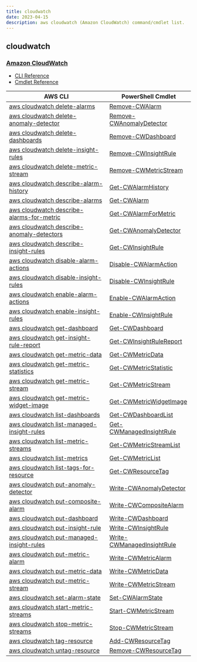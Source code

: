 ```yaml
---
title: cloudwatch
date: 2023-04-15
description: aws cloudwatch (Amazon CloudWatch) command/cmdlet list.
---
```


## cloudwatch

### [Amazon CloudWatch](https://aws.amazon.com/cloudwatch/)

* [CLI Reference](https://docs.aws.amazon.com/cli/latest/reference/cloudwatch/index.html)
* [Cmdlet Reference](https://docs.aws.amazon.com/powershell/latest/reference/items/Amazon_CloudWatch_cmdlets.html)

|AWS CLI|PowerShell Cmdlet|
|----|----|
|[aws cloudwatch delete-alarms](https://docs.aws.amazon.com/cli/latest/reference/cloudwatch/delete-alarms.html)|[Remove-CWAlarm](https://docs.aws.amazon.com/powershell/latest/reference/items/Remove-CWAlarm.html)|
|[aws cloudwatch delete-anomaly-detector](https://docs.aws.amazon.com/cli/latest/reference/cloudwatch/delete-anomaly-detector.html)|[Remove-CWAnomalyDetector](https://docs.aws.amazon.com/powershell/latest/reference/items/Remove-CWAnomalyDetector.html)|
|[aws cloudwatch delete-dashboards](https://docs.aws.amazon.com/cli/latest/reference/cloudwatch/delete-dashboards.html)|[Remove-CWDashboard](https://docs.aws.amazon.com/powershell/latest/reference/items/Remove-CWDashboard.html)|
|[aws cloudwatch delete-insight-rules](https://docs.aws.amazon.com/cli/latest/reference/cloudwatch/delete-insight-rules.html)|[Remove-CWInsightRule](https://docs.aws.amazon.com/powershell/latest/reference/items/Remove-CWInsightRule.html)|
|[aws cloudwatch delete-metric-stream](https://docs.aws.amazon.com/cli/latest/reference/cloudwatch/delete-metric-stream.html)|[Remove-CWMetricStream](https://docs.aws.amazon.com/powershell/latest/reference/items/Remove-CWMetricStream.html)|
|[aws cloudwatch describe-alarm-history](https://docs.aws.amazon.com/cli/latest/reference/cloudwatch/describe-alarm-history.html)|[Get-CWAlarmHistory](https://docs.aws.amazon.com/powershell/latest/reference/items/Get-CWAlarmHistory.html)|
|[aws cloudwatch describe-alarms](https://docs.aws.amazon.com/cli/latest/reference/cloudwatch/describe-alarms.html)|[Get-CWAlarm](https://docs.aws.amazon.com/powershell/latest/reference/items/Get-CWAlarm.html)|
|[aws cloudwatch describe-alarms-for-metric](https://docs.aws.amazon.com/cli/latest/reference/cloudwatch/describe-alarms-for-metric.html)|[Get-CWAlarmForMetric](https://docs.aws.amazon.com/powershell/latest/reference/items/Get-CWAlarmForMetric.html)|
|[aws cloudwatch describe-anomaly-detectors](https://docs.aws.amazon.com/cli/latest/reference/cloudwatch/describe-anomaly-detectors.html)|[Get-CWAnomalyDetector](https://docs.aws.amazon.com/powershell/latest/reference/items/Get-CWAnomalyDetector.html)|
|[aws cloudwatch describe-insight-rules](https://docs.aws.amazon.com/cli/latest/reference/cloudwatch/describe-insight-rules.html)|[Get-CWInsightRule](https://docs.aws.amazon.com/powershell/latest/reference/items/Get-CWInsightRule.html)|
|[aws cloudwatch disable-alarm-actions](https://docs.aws.amazon.com/cli/latest/reference/cloudwatch/disable-alarm-actions.html)|[Disable-CWAlarmAction](https://docs.aws.amazon.com/powershell/latest/reference/items/Disable-CWAlarmAction.html)|
|[aws cloudwatch disable-insight-rules](https://docs.aws.amazon.com/cli/latest/reference/cloudwatch/disable-insight-rules.html)|[Disable-CWInsightRule](https://docs.aws.amazon.com/powershell/latest/reference/items/Disable-CWInsightRule.html)|
|[aws cloudwatch enable-alarm-actions](https://docs.aws.amazon.com/cli/latest/reference/cloudwatch/enable-alarm-actions.html)|[Enable-CWAlarmAction](https://docs.aws.amazon.com/powershell/latest/reference/items/Enable-CWAlarmAction.html)|
|[aws cloudwatch enable-insight-rules](https://docs.aws.amazon.com/cli/latest/reference/cloudwatch/enable-insight-rules.html)|[Enable-CWInsightRule](https://docs.aws.amazon.com/powershell/latest/reference/items/Enable-CWInsightRule.html)|
|[aws cloudwatch get-dashboard](https://docs.aws.amazon.com/cli/latest/reference/cloudwatch/get-dashboard.html)|[Get-CWDashboard](https://docs.aws.amazon.com/powershell/latest/reference/items/Get-CWDashboard.html)|
|[aws cloudwatch get-insight-rule-report](https://docs.aws.amazon.com/cli/latest/reference/cloudwatch/get-insight-rule-report.html)|[Get-CWInsightRuleReport](https://docs.aws.amazon.com/powershell/latest/reference/items/Get-CWInsightRuleReport.html)|
|[aws cloudwatch get-metric-data](https://docs.aws.amazon.com/cli/latest/reference/cloudwatch/get-metric-data.html)|[Get-CWMetricData](https://docs.aws.amazon.com/powershell/latest/reference/items/Get-CWMetricData.html)|
|[aws cloudwatch get-metric-statistics](https://docs.aws.amazon.com/cli/latest/reference/cloudwatch/get-metric-statistics.html)|[Get-CWMetricStatistic](https://docs.aws.amazon.com/powershell/latest/reference/items/Get-CWMetricStatistic.html)|
|[aws cloudwatch get-metric-stream](https://docs.aws.amazon.com/cli/latest/reference/cloudwatch/get-metric-stream.html)|[Get-CWMetricStream](https://docs.aws.amazon.com/powershell/latest/reference/items/Get-CWMetricStream.html)|
|[aws cloudwatch get-metric-widget-image](https://docs.aws.amazon.com/cli/latest/reference/cloudwatch/get-metric-widget-image.html)|[Get-CWMetricWidgetImage](https://docs.aws.amazon.com/powershell/latest/reference/items/Get-CWMetricWidgetImage.html)|
|[aws cloudwatch list-dashboards](https://docs.aws.amazon.com/cli/latest/reference/cloudwatch/list-dashboards.html)|[Get-CWDashboardList](https://docs.aws.amazon.com/powershell/latest/reference/items/Get-CWDashboardList.html)|
|[aws cloudwatch list-managed-insight-rules](https://docs.aws.amazon.com/cli/latest/reference/cloudwatch/list-managed-insight-rules.html)|[Get-CWManagedInsightRule](https://docs.aws.amazon.com/powershell/latest/reference/items/Get-CWManagedInsightRule.html)|
|[aws cloudwatch list-metric-streams](https://docs.aws.amazon.com/cli/latest/reference/cloudwatch/list-metric-streams.html)|[Get-CWMetricStreamList](https://docs.aws.amazon.com/powershell/latest/reference/items/Get-CWMetricStreamList.html)|
|[aws cloudwatch list-metrics](https://docs.aws.amazon.com/cli/latest/reference/cloudwatch/list-metrics.html)|[Get-CWMetricList](https://docs.aws.amazon.com/powershell/latest/reference/items/Get-CWMetricList.html)|
|[aws cloudwatch list-tags-for-resource](https://docs.aws.amazon.com/cli/latest/reference/cloudwatch/list-tags-for-resource.html)|[Get-CWResourceTag](https://docs.aws.amazon.com/powershell/latest/reference/items/Get-CWResourceTag.html)|
|[aws cloudwatch put-anomaly-detector](https://docs.aws.amazon.com/cli/latest/reference/cloudwatch/put-anomaly-detector.html)|[Write-CWAnomalyDetector](https://docs.aws.amazon.com/powershell/latest/reference/items/Write-CWAnomalyDetector.html)|
|[aws cloudwatch put-composite-alarm](https://docs.aws.amazon.com/cli/latest/reference/cloudwatch/put-composite-alarm.html)|[Write-CWCompositeAlarm](https://docs.aws.amazon.com/powershell/latest/reference/items/Write-CWCompositeAlarm.html)|
|[aws cloudwatch put-dashboard](https://docs.aws.amazon.com/cli/latest/reference/cloudwatch/put-dashboard.html)|[Write-CWDashboard](https://docs.aws.amazon.com/powershell/latest/reference/items/Write-CWDashboard.html)|
|[aws cloudwatch put-insight-rule](https://docs.aws.amazon.com/cli/latest/reference/cloudwatch/put-insight-rule.html)|[Write-CWInsightRule](https://docs.aws.amazon.com/powershell/latest/reference/items/Write-CWInsightRule.html)|
|[aws cloudwatch put-managed-insight-rules](https://docs.aws.amazon.com/cli/latest/reference/cloudwatch/put-managed-insight-rules.html)|[Write-CWManagedInsightRule](https://docs.aws.amazon.com/powershell/latest/reference/items/Write-CWManagedInsightRule.html)|
|[aws cloudwatch put-metric-alarm](https://docs.aws.amazon.com/cli/latest/reference/cloudwatch/put-metric-alarm.html)|[Write-CWMetricAlarm](https://docs.aws.amazon.com/powershell/latest/reference/items/Write-CWMetricAlarm.html)|
|[aws cloudwatch put-metric-data](https://docs.aws.amazon.com/cli/latest/reference/cloudwatch/put-metric-data.html)|[Write-CWMetricData](https://docs.aws.amazon.com/powershell/latest/reference/items/Write-CWMetricData.html)|
|[aws cloudwatch put-metric-stream](https://docs.aws.amazon.com/cli/latest/reference/cloudwatch/put-metric-stream.html)|[Write-CWMetricStream](https://docs.aws.amazon.com/powershell/latest/reference/items/Write-CWMetricStream.html)|
|[aws cloudwatch set-alarm-state](https://docs.aws.amazon.com/cli/latest/reference/cloudwatch/set-alarm-state.html)|[Set-CWAlarmState](https://docs.aws.amazon.com/powershell/latest/reference/items/Set-CWAlarmState.html)|
|[aws cloudwatch start-metric-streams](https://docs.aws.amazon.com/cli/latest/reference/cloudwatch/start-metric-streams.html)|[Start-CWMetricStream](https://docs.aws.amazon.com/powershell/latest/reference/items/Start-CWMetricStream.html)|
|[aws cloudwatch stop-metric-streams](https://docs.aws.amazon.com/cli/latest/reference/cloudwatch/stop-metric-streams.html)|[Stop-CWMetricStream](https://docs.aws.amazon.com/powershell/latest/reference/items/Stop-CWMetricStream.html)|
|[aws cloudwatch tag-resource](https://docs.aws.amazon.com/cli/latest/reference/cloudwatch/tag-resource.html)|[Add-CWResourceTag](https://docs.aws.amazon.com/powershell/latest/reference/items/Add-CWResourceTag.html)|
|[aws cloudwatch untag-resource](https://docs.aws.amazon.com/cli/latest/reference/cloudwatch/untag-resource.html)|[Remove-CWResourceTag](https://docs.aws.amazon.com/powershell/latest/reference/items/Remove-CWResourceTag.html)|

